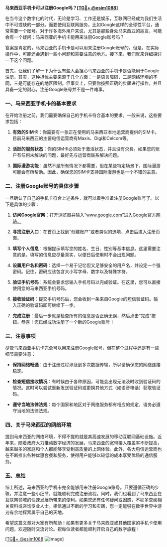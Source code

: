 **马来西亚手机卡可以注册Google吗？[[TG💪+ @esim1088](https://t.me/s/esim1088)]**

在当今这个数字化的时代，无论是学习、工作还是娱乐，互联网已经成为我们生活中不可或缺的一部分。而要使用互联网服务，比如Google这样的全球性平台，通常需要一个账号。对于许多海外用户来说，尤其是那些身处马来西亚的朋友，可能会有一个疑问：马来西亚的手机卡能用来注册Google账号吗？

答案是肯定的，马来西亚的手机卡是可以用来注册Google账号的。但是，在实际操作中，可能还会遇到一些小问题和需要注意的地方。接下来，我们就来详细探讨一下这个问题。

首先，让我们了解一下为什么有些人会担心马来西亚的手机卡是否能用于Google注册。其实，这种担忧主要来源于几个方面：一是语言障碍，二是网络环境的不同，三是可能存在的地区限制。但事实上，只要你按照正确的步骤进行操作，并且具备一定的耐心，注册Google账号并不是一件难事。

### 一、马来西亚手机卡的基本要求

在开始注册之前，我们需要确保自己的手机卡符合基本的要求。一般来说，这些要求包括：

1. **有效的SIM卡**：你需要有一张正在使用的马来西亚本地运营商提供的SIM卡。目前马来西亚的主要电信运营商有Maxis、Digi和Celcom等。
   
2. **活跃的服务状态**：你的SIM卡必须处于激活状态，并且没有欠费。如果您的账户有任何未解决的问题，最好先与运营商联系解决问题。

3. **国际漫游功能**：虽然不是所有情况下都需要，但在某些特定场景下，国际漫游可能会有所帮助。因此，确保您的SIM卡支持国际漫游也是一个不错的主意。

### 二、注册Google账号的具体步骤

一旦确认了自己的手机卡符合上述条件，就可以着手准备注册Google账号了。以下是具体的步骤：

1. **访问Google官网**：打开浏览器并输入“www.google.com”进入Google官方网站。

2. **寻找注册入口**：在首页上找到“创建账户”或者类似的选项，点击后进入注册页面。

3. **填写个人信息**：根据提示填写您的姓名、生日、性别等基本信息。这里需要注意的是，填写的信息应尽量真实，以便日后使用时不会出现问题。

4. **设置用户名和密码**：选择一个易于记忆但又足够安全的用户名，并设定一个强密码。记住，密码应该包含大小写字母、数字以及特殊字符。

5. **验证手机号码**：系统会要求您输入手机号码以完成验证。在这里，您可以直接使用您的马来西亚手机号码。

6. **接收验证码**：提交手机号码后，您会收到一条来自Google的短信验证码。输入正确的验证码即可继续下一步。

7. **完成注册**：最后一步就是检查所有的信息是否正确无误，然后点击“完成”按钮。恭喜！您已经成功注册了一个新的Google账号！

### 三、注意事项

尽管马来西亚手机卡完全可以用来注册Google账号，但在整个过程中还是有一些细节需要注意：

- **保持网络畅通**：由于注册过程涉及到多次数据传输，所以请确保您的网络连接稳定。
  
- **检查短信接收情况**：有时候由于各种原因，可能会出现无法及时收到验证码的情况。这时可以尝试重新发送验证码或更换其他方式（如语音电话）获取验证码。

- **遵守当地法律法规**：每个国家和地区对于网络服务都有相应的规定，请务必遵守当地的法律法规。

### 四、关于马来西亚的网络环境

提到马来西亚的网络环境，不得不提的就是其高速发展的移动互联网基础设施。近年来，随着政府大力推动数字经济的发展，马来西亚的宽带接入覆盖率不断提高，越来越多的家庭和个人都能够享受到高质量的上网体验。此外，各大电信运营商也在不断推出各种优惠套餐和服务，使得用户能够以较低的成本享受优质的通信服务。

### 五、总结

综上所述，马来西亚的手机卡完全能够用来注册Google账号。只要遵循正确的步骤，并注意一些小细节，就能顺利完成注册流程。同时，我们也看到了马来西亚在互联网领域的快速发展所带来的便利。如果您还有任何疑问或困惑，不妨多查阅相关资料或咨询专业人士。相信通过不断的学习和实践，您一定能够在数字世界中游刃有余地探索属于自己的天地。

希望这篇文章对大家有所帮助！如果有更多关于马来西亚或其他国家的手机卡使用问题，欢迎随时交流讨论。祝每位读者都能顺利开启自己的数字旅程！

[[TG💪+ @esim1088](https://t.me/s/esim1088) ![Image](https://i.postimg.cc/4NQfJmqS/Snipaste-2025-05-13-00-14-12.png)]